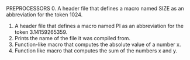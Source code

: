 PREPROCESSORS
0. A header file that defines a macro named SIZE as an abbreviation for the token 1024.

1. A header file that defines a macro named PI as an abbreviation for the token 3.14159265359.
2. Prints the name of the file it was compiled from.
3. Function-like macro that computes the absolute value of a number x.
4. Function like macro that computes the sum of the numbers x and y.
